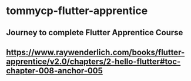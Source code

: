 # tommycp-flutter-apprentice
## Journey to complete Flutter Apprentice Course
## https://www.raywenderlich.com/books/flutter-apprentice/v2.0/chapters/2-hello-flutter#toc-chapter-008-anchor-005
